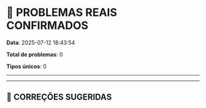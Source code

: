 # 🎯 PROBLEMAS REAIS CONFIRMADOS

**Data**: 2025-07-12 18:43:54

**Total de problemas**: 0

**Tipos únicos**: 0


---


---

## 🔧 CORREÇÕES SUGERIDAS
